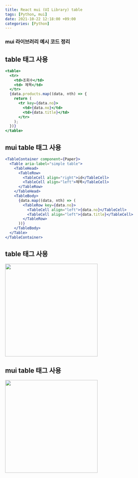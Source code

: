 ```yaml
---
title: React mui (UI Library) table
tags: [Python, mui]
date: 2021-10-22 12:18:00 +09:00
categories: [Python]
---
```


### mui 라이브러리 예시 코드 정리

## table 태그 사용

```jsx
<table>
  <tr>
    <td>조회수</td>
    <td> 제목</td>
  </tr>
  {data.products.map((data, nth) => {
    return (
      <tr key={data.no}>
        <td>{data.no}</td>
        <td>{data.title}</td>
      </tr>
    );
  })}
</table>
```

## mui table 태그 사용

```jsx
<TableContainer component={Paper}>
  <Table aria-label="simple table">
    <TableHead>
      <TableRow>
        <TableCell align="right">id</TableCell>
        <TableCell align="left">제목</TableCell>
      </TableRow>
    </TableHead>
    <TableBody>
      {data.map((data, nth) => (
        <TableRow key={data.no}>
          <TableCell align="left">{data.no}</TableCell>
          <TableCell align="left">{data.title}</TableCell>
        </TableRow>
      ))}
    </TableBody>
  </Table>
</TableContainer>
```

## table 태그 사용

<img src="https://user-images.githubusercontent.com/34102064/140165527-c9309a22-2261-4783-a291-322dea51bb11.png" width="300"></img>

## mui table 태그 사용

<img src="https://user-images.githubusercontent.com/34102064/140165446-8c35f4bb-e67f-4fce-a0c0-65196b5ff266.png" width="300"></img>
